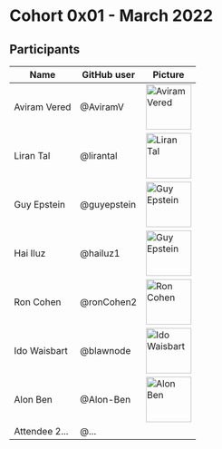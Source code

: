 # Cohort 0x01 - March 2022

## Participants

| Name             | GitHub user  | Picture  | 
| ---------------- | ------------ | -------- |
| Aviram Vered     | @AviramV     | <img alt="Aviram Vered" src="https://avatars.githubusercontent.com/u/20142618?v=4" width="80">
| Liran Tal        | @lirantal    | <img alt="Liran Tal" src="https://github.com/lirantal.png" width="80">
| Guy Epstein      | @guyepstein  | <img alt="Guy Epstein" src="https://media-exp1.licdn.com/dms/image/C4D03AQFclT4W3-H5EA/profile-displayphoto-shrink_200_200/0/1544996580562?e=1654128000&v=beta&t=yRCYHupkhCGmY7v-X2LY4_E71zsmfkrL3g6eqe7FqQo" width="80"> 
| Hai Iluz         | @hailuz1     | <img alt="Guy Epstein" src="https://media-exp1.licdn.com/dms/image/C5603AQGi67sAX__UOw/profile-displayphoto-shrink_400_400/0/1517481732658?e=1654128000&v=beta&t=H_shExJ-gfCAkcr2tfNEgezrwgg0pLwHbm2wEHY-TbI" width="80">
| Ron Cohen        | @ronCohen2   | <img alt="Ron Cohen" src="https://avatars.githubusercontent.com/u/47660576?v=4" width="80">
| Ido Waisbart     | @blawnode    | <img alt="Ido Waisbart" src="https://github.com/blawnode/image1/blob/main/IMG_20210110_162221.jpg" width="80">
| Alon Ben         | @Alon-Ben    | <img alt="Alon Ben" src="https://github.com/Alon-Ben.png" width="80">
| Attendee 2...    | @...         |
